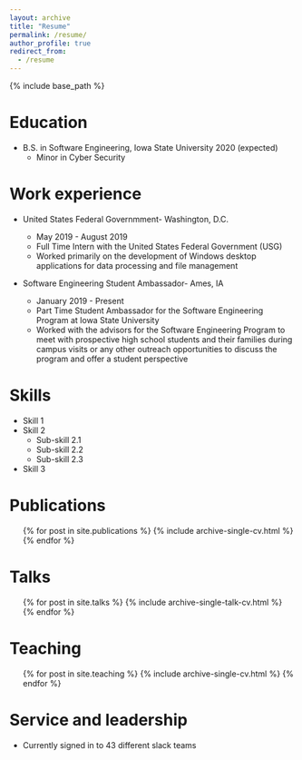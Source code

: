```yaml
---
layout: archive
title: "Resume"
permalink: /resume/
author_profile: true
redirect_from:
  - /resume
---
```


{% include base_path %}

Education
======
* B.S. in Software Engineering, Iowa State University 2020 (expected)
  * Minor in Cyber Security

Work experience
======
* United States Federal Governmment- Washington, D.C.
  * May 2019 - August 2019
  * Full Time Intern with the United States Federal Government (USG)
  * Worked primarily on the development of Windows desktop applications for data processing and file management

* Software Engineering Student Ambassador- Ames, IA
  * January 2019 - Present
  * Part Time Student Ambassador for the Software Engineering Program at Iowa State University
  * Worked with the advisors for the Software Engineering Program to meet with prospective high school students and their families during campus visits or any other outreach opportunities to discuss the program and offer a student perspective
  
Skills
======
* Skill 1
* Skill 2
  * Sub-skill 2.1
  * Sub-skill 2.2
  * Sub-skill 2.3
* Skill 3

Publications
======
  <ul>{% for post in site.publications %}
    {% include archive-single-cv.html %}
  {% endfor %}</ul>
  
Talks
======
  <ul>{% for post in site.talks %}
    {% include archive-single-talk-cv.html %}
  {% endfor %}</ul>
  
Teaching
======
  <ul>{% for post in site.teaching %}
    {% include archive-single-cv.html %}
  {% endfor %}</ul>
  
Service and leadership
======
* Currently signed in to 43 different slack teams
